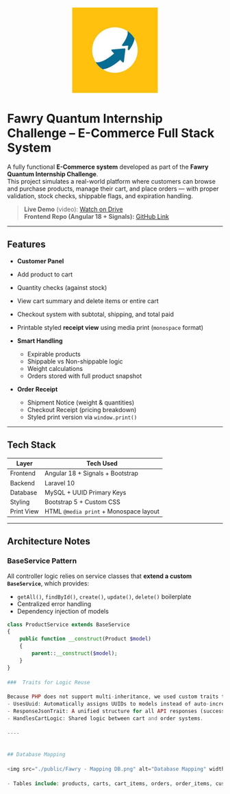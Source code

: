 <p align="center">
  <img src="./public/fawry.jpeg" alt="Fawry Logo" width="200"/>
</p>

# Fawry Quantum Internship Challenge – E-Commerce Full Stack System

A fully functional **E-Commerce system** developed as part of the **Fawry Quantum Internship Challenge**.  
This project simulates a real-world platform where customers can browse and purchase products, manage their cart, and place orders — with proper validation, stock checks, shippable flags, and expiration handling.

> **Live Demo** (video): [Watch on Drive](https://drive.google.com/file/d/1qwAuVCG-_7t_2X7wet-5HrVFhjkgBPzF/view?usp=sharing)  
> **Frontend Repo (Angular 18 + Signals):** [GitHub Link](https://github.com/abdelrahmanabdelsamie7/fawry-ui)

---

## Features

-  **Customer Panel**
  - Add product to cart
  - Quantity checks (against stock)
  - View cart summary and delete items or entire cart
  - Checkout system with subtotal, shipping, and total paid
  - Printable styled **receipt view** using media print (`monospace` format)

- **Smart Handling**
  - Expirable products
  - Shippable vs Non-shippable logic
  - Weight calculations
  - Orders stored with full product snapshot

- **Order Receipt**
  - Shipment Notice (weight & quantities)
  - Checkout Receipt (pricing breakdown)
  - Styled print version via `window.print()`

---

## Tech Stack

| Layer       | Tech Used                             |
|-------------|----------------------------------------|
| Frontend    | Angular 18 + Signals + Bootstrap       |
| Backend     | Laravel 10                             |
| Database    | MySQL + UUID Primary Keys              |
| Styling     | Bootstrap 5 + Custom CSS               |
| Print View  | HTML `@media print` + Monospace layout |

---

## Architecture Notes

### BaseService Pattern

All controller logic relies on service classes that **extend a custom `BaseService`**, which provides:
- `getAll()`, `findById()`, `create()`, `update()`, `delete()` boilerplate
- Centralized error handling
- Dependency injection of models

```php
class ProductService extends BaseService
{
    public function __construct(Product $model)
    {
        parent::__construct($model);
    }
}

###  Traits for Logic Reuse

Because PHP does not support multi-inheritance, we used custom traits to:
- UsesUuid: Automatically assigns UUIDs to models instead of auto-incrementing IDs.
- ResponseJsonTrait: A unified structure for all API responses (success, errors, validation messages, etc).
- HandlesCartLogic: Shared logic between cart and order systems.

----


## Database Mapping

<img src="./public/Fawry - Mapping DB.png" alt="Database Mapping" width="800"/>

- Tables include: products, carts, cart_items, orders, order_items, customers
